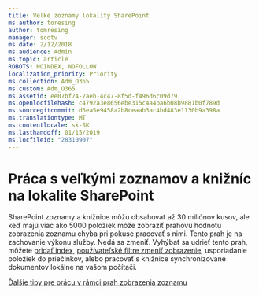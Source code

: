 ```yaml
---
title: Veľké zoznamy lokality SharePoint
ms.author: toresing
author: tomresing
manager: scotv
ms.date: 2/12/2018
ms.audience: Admin
ms.topic: article
ROBOTS: NOINDEX, NOFOLLOW
localization_priority: Priority
ms.collection: Adm_O365
ms.custom: Adm_O365
ms.assetid: ee07bf74-7aeb-4c47-8f5d-f496d6c09d79
ms.openlocfilehash: c4792a3e8656ebe315c4a4ba6b08b9881b0f789d
ms.sourcegitcommit: d6ea5e9458a2b8ceaab3ac4bd483e1130b9a398a
ms.translationtype: MT
ms.contentlocale: sk-SK
ms.lasthandoff: 01/15/2019
ms.locfileid: "28310907"
---
```

# <a name="work-with-large-lists-and-libraries-in-sharepoint"></a>Práca s veľkými zoznamov a knižníc na lokalite SharePoint

SharePoint zoznamy a knižnice môžu obsahovať až 30 miliónov kusov, ale keď majú viac ako 5000 položiek môže zobraziť prahovú hodnotu zobrazenia zoznamu chyba pri pokuse pracovať s nimi. Tento prah je na zachovanie výkonu služby. Nedá sa zmeniť. Vyhýbať sa udrieť tento prah, môžete [pridať index](https://go.microsoft.com/fwlink/?linkid=867784), [používateľské filtre zmeniť zobrazenie](https://go.microsoft.com/fwlink/?linkid=867786), usporiadanie položiek do priečinkov, alebo pracovať s knižnice synchronizované dokumentov lokálne na vašom počítači. 
  
[Ďalšie tipy pre prácu v rámci prah zobrazenia zoznamu](https://go.microsoft.com/fwlink/?linkid=867787)
  

